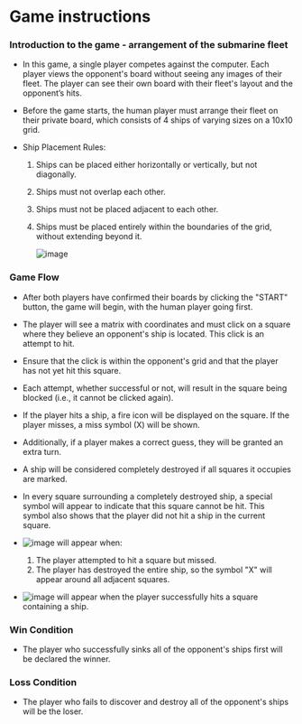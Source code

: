 # Game instructions 
### Introduction to the game - arrangement of the submarine fleet
- In this game, a single player competes against the computer. Each player views the opponent's board without seeing any images of their fleet. 
  The player can see their own board with their fleet's layout and the opponent’s hits.

- Before the game starts, the human player must arrange their fleet on their private board, which consists of 4 ships of varying sizes on a 10x10 grid.
- Ship Placement Rules:

  1. Ships can be placed either horizontally or vertically, but not diagonally.
  2. Ships must not overlap each other.
  3. Ships must not be placed adjacent to each other.
  4. Ships must be placed entirely within the boundaries of the grid, without extending beyond it.
 
     
     ![image](https://github.com/user-attachments/assets/6e4ee84a-79bc-4370-991f-eb99fae5a89e)

### Game Flow
- After both players have confirmed their boards by clicking the "START" button, the game will begin, with the human player going first.
- The player will see a matrix with coordinates and must click on a square where they believe an opponent's ship is located. This click is an attempt to hit.
- Ensure that the click is within the opponent's grid and that the player has not yet hit this square.
- Each attempt, whether successful or not, will result in the square being blocked (i.e., it cannot be clicked again).
- If the player hits a ship, a fire icon will be displayed on the square. If the player misses, a miss symbol (X) will be shown.
- Additionally, if a player makes a correct guess, they will be granted an extra turn.
- A ship will be considered completely destroyed if all squares it occupies are marked.
- In every square surrounding a completely destroyed ship, a special symbol will appear to indicate that this square cannot be hit. This symbol also shows that the player did not hit a ship in the current square.

- ![image](https://github.com/user-attachments/assets/260fe867-6eba-439a-8f92-77d21f768675) will appear when:
  1. The player attempted to hit a square but missed.
  2. The player has destroyed the entire ship, so the symbol "X" will appear around all adjacent squares.
   
- ![image](https://github.com/user-attachments/assets/e2a876c8-1051-49ec-b4da-605fa80e9149) will appear when the player successfully hits a square containing a ship.  

### Win Condition  
- The player who successfully sinks all of the opponent's ships first will be declared the winner.

### Loss Condition  
- The player who fails to discover and destroy all of the opponent's ships will be the loser.
